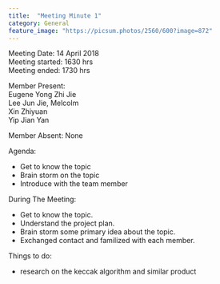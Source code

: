 ```yaml
---
title:  "Meeting Minute 1"
category: General
feature_image: "https://picsum.photos/2560/600?image=872"
---
```

Meeting Date: 14 April 2018<br>
Meeting started: 1630 hrs<br>
Meeting ended: 1730 hrs<br>

Member Present:<br>
Eugene Yong Zhi Jie<br>
Lee Jun Jie, Melcolm<br>
Xin Zhiyuan<br>
Yip Jian Yan<br>

Member Absent:
None

Agenda:
- Get to know the topic
- Brain storm on the topic
- Introduce with the team member

During The Meeting:
- Get to know the topic.
- Understand the project plan.
- Brain storm some primary idea about the topic.
- Exchanged contact and familized with each member.

Things to do:
- research on the keccak algorithm and similar product